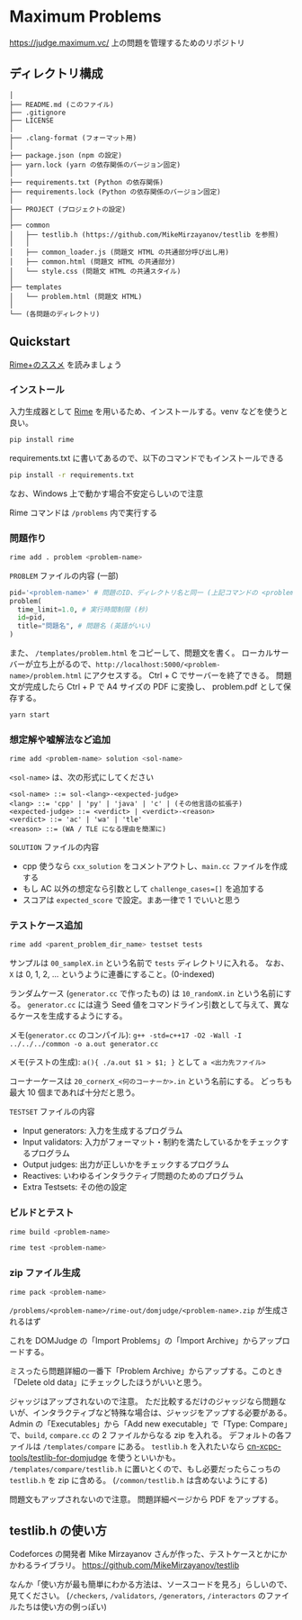 # Maximum Problems

<https://judge.maximum.vc/> 上の問題を管理するためのリポジトリ

## ディレクトリ構成

```
│
├── README.md (このファイル)
├── .gitignore
├── LICENSE
│
├── .clang-format (フォーマット用)
│
├── package.json (npm の設定)
├── yarn.lock (yarn の依存関係のバージョン固定)
│
├── requirements.txt (Python の依存関係)
├── requirements.lock (Python の依存関係のバージョン固定)
│
├── PROJECT (プロジェクトの設定)
│
├── common
│   ├── testlib.h (https://github.com/MikeMirzayanov/testlib を参照)
│   │
│   ├── common_loader.js (問題文 HTML の共通部分呼び出し用)
│   ├── common.html (問題文 HTML の共通部分)
│   └── style.css (問題文 HTML の共通スタイル)
│
├── templates
│   └── problem.html (問題文 HTML)
│
└── (各問題のディレクトリ)

```

## Quickstart

[Rime+のススメ](https://qiita.com/hiroshi-cl/items/fbd0d0963d8207d33bc6) を読みましょう

### インストール

入力生成器として [Rime](https://github.com/icpc-jag/rime) を用いるため、インストールする。venv などを使うと良い。

```bash
pip install rime
```

requirements.txt に書いてあるので、以下のコマンドでもインストールできる

```bash
pip install -r requirements.txt
```

なお、Windows 上で動かす場合不安定らしいので注意

Rime コマンドは `/problems` 内で実行する

### 問題作り

```bash
rime add . problem <problem-name>
```

`PROBLEM` ファイルの内容 (一部)

```py
pid='<problem-name>' # 問題のID、ディレクトリ名と同一 (上記コマンドの <problem-name>)
problem(
  time_limit=1.0, # 実行時間制限 (秒)
  id=pid,
  title="問題名", # 問題名 (英語がいい)
)
```

また、 `/templates/problem.html` をコピーして、問題文を書く。
ローカルサーバーが立ち上がるので、`http://localhost:5000/<problem-name>/problem.html` にアクセスする。
Ctrl + C でサーバーを終了できる。
問題文が完成したら Ctrl + P で A4 サイズの PDF に変換し、 problem.pdf として保存する。

```bash
yarn start
```

### 想定解や嘘解法など追加

```bash
rime add <problem-name> solution <sol-name>
```

`<sol-name>` は、次の形式にしてください

```bnf
<sol-name> ::= sol-<lang>-<expected-judge>
<lang> ::= 'cpp' | 'py' | 'java' | 'c' | (その他言語の拡張子)
<expected-judge> ::= <verdict> | <verdict>-<reason>
<verdict> ::= 'ac' | 'wa' | 'tle'
<reason> ::= (WA / TLE になる理由を簡潔に)
```

`SOLUTION` ファイルの内容

- cpp 使うなら `cxx_solution` をコメントアウトし、`main.cc` ファイルを作成する
- もし AC 以外の想定なら引数として `challenge_cases=[]` を追加する
- スコアは `expected_score` で設定。まあ一律で 1 でいいと思う

### テストケース追加

```bash
rime add <parent_problem_dir_name> testset tests
```

サンプルは `00_sampleX.in` という名前で `tests` ディレクトリに入れる。
なお、 `X` は 0, 1, 2, ... というように連番にすること。(0-indexed)

ランダムケース (`generator.cc` で作ったもの) は `10_randomX.in` という名前にする。
`generator.cc` には違う Seed 値をコマンドライン引数として与えて、異なるケースを生成するようにする。

メモ(`generator.cc` のコンパイル): `g++ -std=c++17 -O2 -Wall -I ../../../common -o a.out generator.cc`

メモ(テストの生成): `a(){ ./a.out $1 > $1; }` として `a <出力先ファイル>`

コーナーケースは `20_cornerX_<何のコーナーか>.in` という名前にする。
どっちも最大 10 個まであれば十分だと思う。

`TESTSET` ファイルの内容

- Input generators: 入力を生成するプログラム
- Input validators: 入力がフォーマット・制約を満たしているかをチェックするプログラム
- Output judges: 出力が正しいかをチェックするプログラム
- Reactives: いわゆるインタラクティブ問題のためのプログラム
- Extra Testsets: その他の設定

### ビルドとテスト

```bash
rime build <problem-name>
```

```bash
rime test <problem-name>
```

### zip ファイル生成

```bash
rime pack <problem-name>
```

`/problems/<problem-name>/rime-out/domjudge/<problem-name>.zip` が生成されるはず

これを DOMJudge の「Import Problems」の「Import Archive」からアップロードする。

ミスったら問題詳細の一番下「Problem Archive」からアップする。このとき「Delete old data」にチェックしたほうがいいと思う。

ジャッジはアップされないので注意。
ただ比較するだけのジャッジなら問題ないが、インタラクティブなど特殊な場合は、ジャッジをアップする必要がある。
Admin の「Executables」から「Add new executable」で「Type: Compare」で、`build`, `compare.cc` の 2 ファイルからなる zip を入れる。
デフォルトの各ファイルは `/templates/compare` にある。
`testlib.h` を入れたいなら [cn-xcpc-tools/testlib-for-domjudge](https://github.com/cn-xcpc-tools/testlib-for-domjudge/blob/master/testlib.h) を使うといいかも。
`/templates/compare/testlib.h` に置いとくので、もし必要だったらこっちの `testlib.h` を zip に含める。 (`/common/testlib.h` は含めないようにする)

問題文もアップされないので注意。
問題詳細ページから PDF をアップする。

## testlib.h の使い方

Codeforces の開発者 Mike Mirzayanov さんが作った、テストケースとかにかかわるライブラリ。
<https://github.com/MikeMirzayanov/testlib>

なんか「使い方が最も簡単にわかる方法は、ソースコードを見ろ」らしいので、見てください。
(`/checkers`, `/validators`, `/generators`, `/interactors` のファイルたちは使い方の例っぽい)
